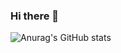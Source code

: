 ### Hi there 👋
![Anurag's GitHub stats](https://github-readme-stats.vercel.app/api?Lvca5Aq=anuraghazra&show_icons=true&theme=transparent)

<!--
**Lvca5Aq/Lvca5Aq** is a ✨ _special_ ✨ repository because its `README.md` (this file) appears on your GitHub profile.

Here are some ideas to get you started:

- 🔭 I’m currently working on ...
- 🌱 I’m currently learning ...
- 👯 I’m looking to collaborate on ...
- 🤔 I’m looking for help with ...
- 💬 Ask me about ...
- 📫 How to reach me: ...
- 😄 Pronouns: ...
- ⚡ Fun fact: ...
-->
